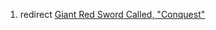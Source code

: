 1.  redirect [Giant Red Sword Called,
    "Conquest"](Giant_Red_Sword_Called,_"Conquest" "wikilink")
